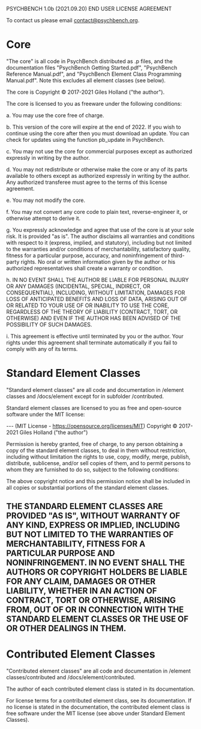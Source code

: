 PSYCHBENCH 1.0b (2021.09.20) END USER LICENSE AGREEMENT



To contact us please email contact@psychbench.org.



Core
==========

"The core" is all code in PsychBench distributed as .p files, and the
documentation files "PsychBench Getting Started.pdf", "PsychBench Reference
Manual.pdf", and "PsychBench Element Class Programming Manual.pdf". Note this
excludes all element classes (see below).

The core is Copyright © 2017-2021 Giles Holland ("the author").

The core is licensed to you as freeware under the following conditions:

a. You may use the core free of charge.

b. This version of the core will expire at the end of 2022. If you wish to 
continue using the core after then you must download an update. You can check 
for updates using the function pb_update in PsychBench.

c. You may not use the core for commercial purposes except as authorized
expressly in writing by the author.

d. You may not redistribute or otherwise make the core or any of its parts
available to others except as authorized expressly in writing by the author.
Any authorized transferee must agree to the terms of this license agreement.

e. You may not modify the core.

f. You may not convert any core code to plain text, reverse-engineer it, or
otherwise attempt to derive it.

g. You expressly acknowledge and agree that use of the core is at your sole
risk. It is provided "as is". The author disclaims all warranties and
conditions with respect to it (express, implied, and statutory), including but
not limited to the warranties and/or conditions of merchantability,
satisfactory quality, fitness for a particular purpose, accuracy, and
noninfringement of third-party rights. No oral or written information given by
the author or his authorized representatives shall create a warranty or
condition.

h. IN NO EVENT SHALL THE AUTHOR BE LIABLE FOR PERSONAL INJURY OR ANY DAMAGES
(INCIDENTAL, SPECIAL, INDIRECT, OR CONSEQUENTIAL), INCLUDING, WITHOUT
LIMITATION, DAMAGES FOR LOSS OF ANTICIPATED BENEFITS AND LOSS OF DATA, ARISING
OUT OF OR RELATED TO YOUR USE OF OR INABILITY TO USE THE CORE, REGARDLESS OF
THE THEORY OF LIABILITY (CONTRACT, TORT, OR OTHERWISE) AND EVEN IF THE AUTHOR
HAS BEEN ADVISED OF THE POSSIBILITY OF SUCH DAMAGES.

i. This agreement is effective until terminated by you or the author. Your
rights under this agreement shall terminate automatically if you fail to
comply with any of its terms.



Standard Element Classes
==========

"Standard element classes" are all code and documentation in <PsychBench folder>/element classes 
and <PsychBench folder>/docs/element except for in subfolder /contributed.

Standard element classes are licensed to you as free and open-source software
under the MIT license:

--- (MIT License - https://opensource.org/licenses/MIT)
Copyright © 2017-2021 Giles Holland ("the author")

Permission is hereby granted, free of charge, to any person obtaining a copy
of the standard element classes, to deal in them without restriction,
including without limitation the rights to use, copy, modify, merge, publish,
distribute, sublicense, and/or sell copies of them, and to permit persons to
whom they are furnished to do so, subject to the following conditions:

The above copyright notice and this permission notice shall be included in all
copies or substantial portions of the standard element classes.

THE STANDARD ELEMENT CLASSES ARE PROVIDED "AS IS", WITHOUT WARRANTY OF ANY
KIND, EXPRESS OR IMPLIED, INCLUDING BUT NOT LIMITED TO THE WARRANTIES OF
MERCHANTABILITY, FITNESS FOR A PARTICULAR PURPOSE AND NONINFRINGEMENT. IN NO
EVENT SHALL THE AUTHORS OR COPYRIGHT HOLDERS BE LIABLE FOR ANY CLAIM, DAMAGES
OR OTHER LIABILITY, WHETHER IN AN ACTION OF CONTRACT, TORT OR OTHERWISE,
ARISING FROM, OUT OF OR IN CONNECTION WITH THE STANDARD ELEMENT CLASSES OR
THE USE OF OR OTHER DEALINGS IN THEM.
---



Contributed Element Classes
==========

"Contributed element classes" are all code and documentation in 
<PsychBench folder>/element classes/contributed and <PsychBench folder>/docs/element/contributed.

The author of each contributed element class is stated in its documentation.

For license terms for a contributed element class, see its documentation. If
no license is stated in the documentation, the contributed element class is
free software under the MIT license (see above under Standard Element
Classes).
